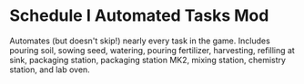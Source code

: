 # Schedule I Automated Tasks Mod
 Automates (but doesn't skip!) nearly every task in the game. Includes pouring soil, sowing seed, watering, pouring fertilizer, harvesting, refilling at sink, packaging station, packaging station MK2, mixing station, chemistry station, and lab oven.
